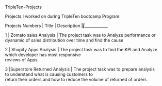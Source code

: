 TripleTen-Projects


Projects I worked on during TripleTen bootcamp Program


Projects Numbers    | Title                       |    Description
____________________|_____________________________|_____________________
                     
1						         |	Zomato sales Analysis		  |   	The project task was to Analyze performance or dyanamic of sales distribution over 
                                                          time and find the cause




2					   	       |	Shopify Apps Analysis		   | The project task was to find the KPI and Analyze which developer has most responsive    
                                                     reviews of Apps.





3						        |Superstore Returned Analysis	  |    The project task was to prepare analysis to understand what is causing customers to  
                                                       return their orders and how to reduce the volume of returned of orders 																		
